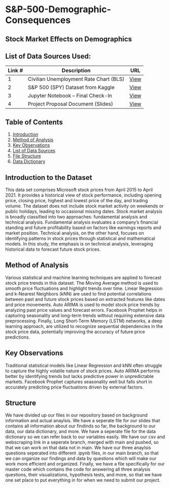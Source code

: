 # S&P-500-Demographic-Consequences

## Stock Market Effects on Demographics

## **List of Data Sources Used:**

| Link # | Description                                      | URL |
|--------|--------------------------------------------------|-----|
| 1      | Civilian Unemployment Rate Chart (BLS)           | [View](https://www.bls.gov/charts/employment-situation/civilian-unemployment-rate.htm) |
| 2      | S&P 500 (SPY) Dataset from Kaggle                | [View](https://www.kaggle.com/datasets/gkitchen/s-and-p-500-spy) |
| 3      | Jupyter Notebook – Final Check-In                | [View](check_in_final.ipynb) |
| 4      | Project Proposal Document (Slides)               | [View](https://iowa-my.sharepoint.com/:w:/r/personal/aaelwood_uiowa_edu/Documents/Project%20Proposal.docx?d=w980e8e4dde9f4a10bbc79be4309aa89e&csf=1&web=1&e=8wWRQx) |

## Table of Contents

1. [Introduction](#introduction-to-the-dataset)
2. [Method of Analysis](#method-of-analysis)
3. [Key Observations](#key-observations)
4. [List of Data Sources](#list-of-data-sources-used)
5. [File Structure](#file-structure)
6. [Data Dictionary](#data-dictionary)


## Introduction to the Dataset
This data set comprises Microsoft stock prices from April 2015 to April 2021. It provides a historical view of stock performance, including opening price, closing price, highest and lowest price of the day, and trading volume. The dataset does not include stock market activity on weekends or public holidays, leading to occasional missing dates. 
Stock market analysis is broadly classified into two approaches: fundamental analysis and technical analysis. Fundamental analysis evaluates a company’s financial standing and future profitability based on factors like earnings reports and market position. Technical analysis, on the other hand, focuses on identifying patterns in stock prices through statistical and mathematical models. In this study, the emphasis is on technical analysis, leveraging historical data to forecast future stock prices. 
## Method of Analysis 
Various statistical and machine learning techniques are applied to forecast stock price trends in this dataset. The Moving Average method is used to smooth price fluctuations and highlight trends over time. Linear Regression and k-Nearest Neighbors (kNN) are used to find potential correlations between past and future stock prices based on extracted features like dates and price movements.
Auto ARIMA is used to model stock price trends by analyzing past price values and forecast errors. Facebook Prophet helps in capturing seasonality and long-term trends without requiring extensive data preprocessing. Finally, Long Short-Term Memory (LSTM) networks, a deep learning approach, are utilized to recognize sequential dependencies in the stock price data, potentially improving the accuracy of future price predictions.
## Key Observations
Traditional statistical models like Linear Regression and kNN often struggle to capture the highly volatile nature of stock prices. Auto ARIMA performs better by identifying trends but lacks predictive power in unpredictable markets. Facebook Prophet captures seasonality well but falls short in accurately predicting price fluctuations driven by external factors.

## Structure

We have divided up our files in our repository based on background information and actual anaylsis. We have a seperate file for our slides that contains all information about our findinds so far, the background to our data, our data dictionary, and more. We have a seperate file for the data dictionary so we can refer back to our variables easily. We have our csv and webscraping link in a seperate branch, merged with main and pushed, so that we can work on that data not in main. We have our three anaylsis questions seperated into different .ipynb files, in our main branch, so that we can organize our findings and data by questions which will make our work more efficient and organized. Finally, we have a file specifically for our master code which contains the code for answering all three analysis questions, their visualizations, hypothesis tests, and more, so that we have one set place to put everything in for when we need to submit our project. 
